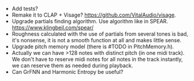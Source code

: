 * Add tests?
* Remake it to CLAP + Visage? https://github.com/VitalAudio/visage.
* Upgrade partials finding algorithm. Use algorithm like in SPEAR.
   https://www.klingbeil.com/spear/
* Roughness calculated with the use of partials from several tones is bad,
  it's nonsense, it is not a smooth function at all and makes little sense.
* Upgrade pitch memory model (there is #TODO in PitchMemory.h).
* Actually we can have >128 notes with distinct pitch (in one midi track).
   We don't have to reserve midi notes for all notes in the track instantly,
   we can reserve them as needed during playback.
* Can GrFNN and Harmonic Entropy be useful?